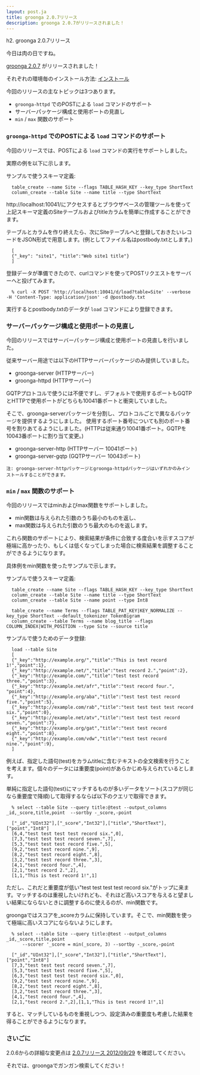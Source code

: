 ```yaml
---
layout: post.ja
title: groonga 2.0.7リリース
description: groonga 2.0.7がリリースされました！
---
```

h2. groonga 2.0.7リリース

今日は肉の日ですね。

[groonga 2.0.7](/ja/docs/news.html#release-2-0-7) がリリースされました！

それぞれの環境毎のインストール方法:
[インストール](/ja/docs/install.html)

今回のリリースの主なトピックは3つあります。

-   `groonga-httpd` でのPOSTによる `load` コマンドのサポート
-   サーバーパッケージ構成と使用ポートの見直し
-   `min` / `max` 関数のサポート

### `groonga-httpd` でのPOSTによる `load` コマンドのサポート

今回のリリースでは、POSTによる `load` コマンドの実行をサポートしました。

実際の例を以下に示します。

サンプルで使うスキーマ定義:

      table_create --name Site --flags TABLE_HASH_KEY --key_type ShortText
      column_create --table Site --name title --type ShortText

http://localhost:10041/にアクセスするとブラウザベースの管理ツールを使って上記スキーマ定義のSiteテーブルおよびtitleカラムを簡単に作成することができます。

テーブルとカラムを作り終えたら、次にSiteテーブルへと登録しておきたいレコードをJSON形式で用意します。(例としてファイル名はpostbody.txtとします。)

      [
      {"_key": "site1", "title":"Web site1 title"}
      ]

登録データが準備できたので、curlコマンドを使ってPOSTリクエストをサーバーへと投げてみます。

      % curl -X POST 'http://localhost:10041/d/load?table=Site' --verbose -H 'Content-Type: application/json' -d @postbody.txt

実行するとpostbody.txtのデータが `load` コマンドにより登録できます。

### サーバーパッケージ構成と使用ポートの見直し

今回のリリースではサーバーパッケージ構成と使用ポートの見直しを行いました。

従来サーバー用途では以下のHTTPサーバーパッケージのみ提供していました。

-   groonga-server (HTTPサーバー)
-   groonga-httpd (HTTPサーバー)

GQTPプロトコルで使うには不便ですし、デフォルトで使用するポートもGQTPとHTTPで使用ポートがどちらも10041番ポートと衝突していました。

そこで、groonga-serverパッケージを分割し、プロトコルごとで異なるパッケージを提供するようにしました。
使用するポート番号についても別のポート番号を割りあてるようにしました。(HTTPは従来通り10041番ポート。GQTPを10043番ポートに割り当て変更。)

-   groonga-server-http (HTTPサーバー 10041ポート)
-   groonga-server-gqtp (GQTPサーバー 10043ポート)

<!-- -->

    注: groonga-server-httpパッケージとgroonga-httpdパッケージはいずれかのみインストールすることができます。

### `min` / `max` 関数のサポート

今回のリリースではminおよびmax関数をサポートしました。

-   min関数は与えられた引数のうち最小のものを返し、
-   max関数は与えられた引数のうち最大のものを返します。

これら関数のサポートにより、検索結果が条件に合致する度合いを示すスコアが極端に高かったり、もしくは低くなってしまった場合に検索結果を調整することができるようになります。

具体例をmin関数を使ったサンプルで示します。

サンプルで使うスキーマ定義:

      table_create --name Site --flags TABLE_HASH_KEY --key_type ShortText
      column_create --table Site --name title --type ShortText
      column_create --table Site --name point --type Int8

      table_create --name Terms --flags TABLE_PAT_KEY|KEY_NORMALIZE --key_type ShortText --default_tokenizer TokenBigram
      column_create --table Terms --name blog_title --flags COLUMN_INDEX|WITH_POSITION --type Site --source title

サンプルで使うためのデータ登録:

      load --table Site
      [
      {"_key":"http://example.org/","title":"This is test record 1!","point":1},
      {"_key":"http://example.net/","title":"test record 2.","point":2},
      {"_key":"http://example.com/","title":"test test record three.","point":3},
      {"_key":"http://example.net/afr","title":"test record four.", "point":4},
      {"_key":"http://example.org/aba","title":"test test test record five.","point":5},
      {"_key":"http://example.com/rab","title":"test test test test record six.","point":0},
      {"_key":"http://example.net/atv","title":"test test test record seven.","point":7},
      {"_key":"http://example.org/gat","title":"test test record eight.","point":8},
      {"_key":"http://example.com/vdw","title":"test test record nine.","point":9},
      ]

例えば、指定した語句(test)をカラムtitleに含むテキストの全文検索を行うことを考えます。個々のデータには重要度(point)があらかじめ与えられているとします。

単純に指定した語句(test)にマッチするものが多いデータをソート(スコアが同じなら重要度で降順)して取得するならば以下のクエリで取得できます。

      % select --table Site --query title:@test --output_columns _id,_score,title,point  --sortby -_score,-point

      ["_id","UInt32"],["_score","Int32"],["title","ShortText"],["point","Int8"]
      [6,4,"test test test test record six.",0],
      [7,3,"test test test record seven.",7],
      [5,3,"test test test record five.",5],
      [9,2,"test test record nine.",9],
      [8,2,"test test record eight.",8],
      [3,2,"test test record three.",3],
      [4,1,"test record four.",4],
      [2,1,"test record 2.",2],
      [1,1,"This is test record 1!",1]

ただし、これだと重要度が低い"test test test test record
six."がトップに来ます。マッチするのは重視したいけれども、それほど高いスコアを与えると望ましい結果にならないときに調整するのに使えるのが、min関数です。

groongaではスコアを_scoreカラムに保持しています。そこで、min関数を使って極端に高いスコアにならないようにします。

      % select --table Site --query title:@test --output_columns _id,_score,title,point 
          --scorer '_score = min(_score, 3) --sortby -_score,-point

      ["_id","UInt32"],["_score","Int32"],["title","ShortText"],["point","Int8"]
      [7,3,"test test test record seven.",7],
      [5,3,"test test test record five.",5],
      [6,3,"test test test test record six.",0],
      [9,2,"test test record nine.",9],
      [8,2,"test test record eight.",8],
      [3,2,"test test record three.",3],
      [4,1,"test record four.",4],
      [2,1,"test record 2.",2],[1,1,"This is test record 1!",1]

すると、マッチしているものを重視しつつ、設定済みの重要度も考慮した結果を得ることができるようになります。

### さいごに

2.0.6からの詳細な変更点は [2.0.7リリース
2012/09/29](/ja/docs/news.html#release-2-0-7) を確認してください。

それでは、groongaでガンガン検索してください！
